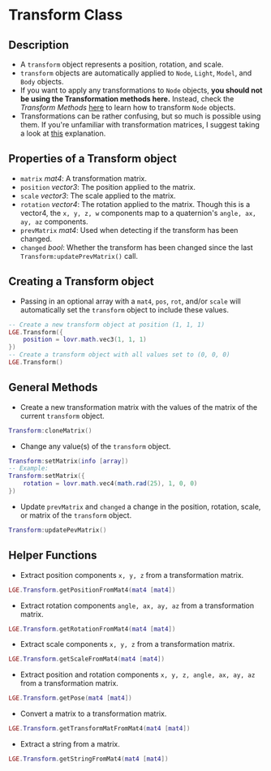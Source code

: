 # Transform Class

## Description
* A ``transform`` object represents a position, rotation, and scale.
* ``transform`` objects are automatically applied to ``Node``, ``Light``, ``Model``, and ``Body`` objects.
* If you want to apply any transformations to ``Node`` objects, **you should not be using the Transformation methods here.** Instead, check the *Transform Methods* [here](https://razorboot.github.io/LOVR-OOP-Graphics-Engine/documentation/v020/node) to learn how to transform ``Node`` objects.
* Transformations can be rather confusing, but so much is possible using them. If you're unfamiliar with transformation matrices, I suggest taking a look at [this](https://learnopengl.com/Getting-started/Transformations) explanation.

## Properties of a Transform object
* ``matrix`` *mat4*: A transformation matrix.
* ``position`` *vector3*: The position applied to the matrix.
* ``scale`` *vector3*: The scale applied to the matrix.
* ``rotation`` *vector4*: The rotation applied to the matrix. Though this is a vector4, the ``x, y, z, w`` components map to a quaternion's ``angle, ax, ay, az`` components.
* ``prevMatrix`` *mat4*: Used when detecting if the transform has been changed.
* ``changed`` *bool*: Whether the transform has been changed since the last ``Transform:updatePrevMatrix()`` call.

## Creating a Transform object
* Passing in an optional array with a ``mat4``, ``pos``, ``rot``, and/or ``scale`` will automatically set the ``transform`` object to include these values.
```lua
-- Create a new transform object at position (1, 1, 1)
LGE.Transform({
    position = lovr.math.vec3(1, 1, 1)
})
-- Create a transform object with all values set to (0, 0, 0)
LGE.Transform()
```

## General Methods
* Create a new transformation matrix with the values of the matrix of the current ``transform`` object.
```lua
Transform:cloneMatrix()
```
* Change any value(s) of the ``transform`` object.
```lua
Transform:setMatrix(info [array])
-- Example:
Transform:setMatrix({
    rotation = lovr.math.vec4(math.rad(25), 1, 0, 0)
})
```
* Update ``prevMatrix`` and ``changed`` a change in the position, rotation, scale, or matrix of the ``transform`` object.
```lua
Transform:updatePevMatrix()
```

## Helper Functions
* Extract position components ``x, y, z`` from a transformation matrix.
```lua
LGE.Transform.getPositionFromMat4(mat4 [mat4])
```
* Extract rotation components ``angle, ax, ay, az`` from a transformation matrix.
```lua
LGE.Transform.getRotationFromMat4(mat4 [mat4])
```
* Extract scale components ``x, y, z`` from a transformation matrix.
```lua
LGE.Transform.getScaleFromMat4(mat4 [mat4])
```
* Extract position and rotation components ``x, y, z, angle, ax, ay, az`` from a transformation matrix.
```lua
LGE.Transform.getPose(mat4 [mat4])
```
* Convert a matrix to a transformation matrix.
```lua
LGE.Transform.getTransformMatFromMat4(mat4 [mat4])
```
* Extract a string from a matrix.
```lua
LGE.Transform.getStringFromMat4(mat4 [mat4])
```